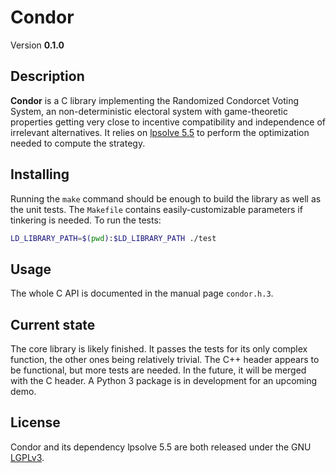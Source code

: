 Condor
======

Version **0.1.0**

Description
-----------

**Condor** is a C library implementing the Randomized Condorcet Voting System,
an non-deterministic electoral system with game-theoretic properties getting
very close to incentive compatibility and independence of irrelevant
alternatives. It relies on
[lpsolve 5.5](https://sourceforge.net/projects/lpsolve/) to perform the
optimization needed to compute the strategy.

Installing
----------

Running the `make` command should be enough to build the library as well as
the unit tests. The `Makefile` contains easily-customizable parameters if
tinkering is needed. To run the tests:
```bash
LD_LIBRARY_PATH=$(pwd):$LD_LIBRARY_PATH ./test
```

Usage
-----

The whole C API is documented in the manual page `condor.h.3`.

Current state
-------------

The core library is likely finished. It passes the tests for its only complex
function, the other ones being relatively trivial. The C++ header appears to
be functional, but more tests are needed. In the future, it will be merged with
the C header. A Python 3 package is in development for an upcoming demo.

License
-------

Condor and its dependency lpsolve 5.5 are both released under the GNU
[LGPLv3](https://www.gnu.org/licenses/licenses.html#LGPL).
